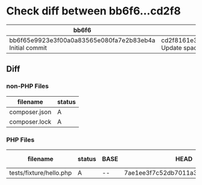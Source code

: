 # Check diff between bb6f6...cd2f8

| bb6f6 | cd2f8 |
| ---- | ---- |
| bb6f65e9923e3f00a0a83565e080fa7e2b83eb4a Initial commit | cd2f8161e365a8de52f5840eed9e39cf764b38f5 Update spacing in test-fixture for running demo |

## Diff
### non-PHP Files

| filename | status |
| ---- | ---- |
| composer.json | A |
| composer.lock | A |

### PHP Files

| filename | status | BASE | HEAD | ast-changed |
| ---- | ---- | ---- | ---- | ---- |
| tests/fixture/hello.php | A | -- | 7ae1ee3f7c52db7011a3652458b71586 | CHANGED |


